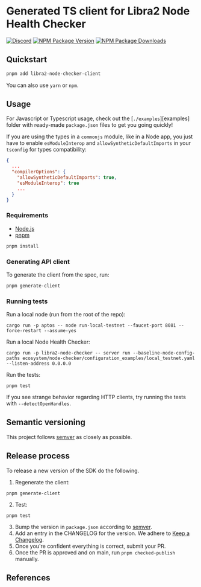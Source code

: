 # Generated TS client for Libra2 Node Health Checker

[![Discord][discord-image]][discord-url]
[![NPM Package Version][npm-image-version]][npm-url]
[![NPM Package Downloads][npm-image-downloads]][npm-url]

## Quickstart
```bash
pnpm add libra2-node-checker-client
```

You can also use `yarn` or `npm`.

## Usage

For Javascript or Typescript usage, check out the [`./examples`][examples] folder with ready-made `package.json` files to get you going quickly!

If you are using the types in a `commonjs` module, like in a Node app, you just have to enable `esModuleInterop`
and `allowSyntheticDefaultImports` in your `tsconfig` for types compatibility:

```json
{
  ...
  "compilerOptions": {
    "allowSyntheticDefaultImports": true,
    "esModuleInterop": true
    ...
  }
}
```

### Requirements

- [Node.js](https://nodejs.org)
- [pnpm](https://pnpm.io/installation)

```bash
pnpm install
```

### Generating API client
To generate the client from the spec, run:

```bash
pnpm generate-client
```

### Running tests
Run a local node (run from the root of the repo):
```
cargo run -p aptos -- node run-local-testnet --faucet-port 8081 --force-restart --assume-yes
```

Run a local Node Health Checker:
```
cargo run -p libra2-node-checker -- server run --baseline-node-config-paths ecosystem/node-checker/configuration_examples/local_testnet.yaml --listen-address 0.0.0.0
```

Run the tests:
```
pnpm test
```

If you see strange behavior regarding HTTP clients, try running the tests with `--detectOpenHandles`.

## Semantic versioning

This project follows [semver](https://semver.org/) as closely as possible.

## Release process

To release a new version of the SDK do the following.

1. Regenerate the client:
```
pnpm generate-client
```

2. Test:
```
pnpm test
```

3. Bump the version in `package.json` according to [semver](https://semver.org/).
4. Add an entry in the CHANGELOG for the version. We adhere to [Keep a Changelog](https://keepachangelog.com/en/1.0.0/).
5. Once you're confident everything is correct, submit your PR.
6. Once the PR is approved and on main, run `pnpm checked-publish` manually.

## References

[repo]: https://github.com/aptos-labs/aptos-core
[npm-image-version]: https://img.shields.io/npm/v/aptos.svg
[npm-image-downloads]: https://img.shields.io/npm/dm/aptos.svg
[npm-url]: https://npmjs.org/package/libra2-node-checker-client
[discord-image]: https://img.shields.io/discord/945856774056083548?label=Discord&logo=discord&style=flat~~~~
[discord-url]: https://discord.gg/aptosnetwork
